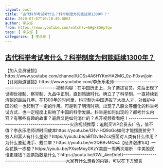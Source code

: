 ```yaml
---
layout: post
title: "古代科举考试考什么？科举制度为何能延续1300年？"
date: 2020-07-07T10:10:49.000Z
author: 李永乐
from: https://www.youtube.com/watch?v=6Hgk8GApTqw
tags: [ 李永乐 ]
categories: [ 李永乐 ]
---
```

<!--1594116649000-->
[古代科举考试考什么？科举制度为何能延续1300年？](https://www.youtube.com/watch?v=6Hgk8GApTqw)
------

<div>
【加入会员链接】https://www.youtube.com/channel/UCSs4A6HYKmHA2MG_0z-F0xw/join【订阅频道链接】https://www.youtube.com/李永乐老师------------------------------------------------视频内容：在中国历史上，为了选拔官员，先后出现了世卿世禄制、察举制、九品中正制，直到隋唐时代，确立了了科举制，一直持续到清朝的最后几年。在1300年的时间里，科举制为中国选拔了大批人才，对维护中国的统一也起到了一定的作用。可是到了明清时期，出现了八股文等僵化的科举考试方式，也一定程度上影响了中国的科学发展。科举是如何出现的？都考什么内容？有哪些有趣的故事？最后又是如何消亡的？点开视频看看吧！------------------------------------------------火热视频推荐：追剧买VIP会员去广告，值不值？李永乐老师讲时间成本https://youtu.be/I31v-HQ9oGo如何才能摆脱贫穷？穷人和富人有什么差别？https://youtu.be/aBTDvlteZcs细菌对人类有什么作用？为什么要勤洗手、戴口罩？https://youtu.be/er2QBBvMQs4【经济泡沫1/4】一朵花换一栋楼？https://youtu.be/PXseMoyGKzY美股一周两次熔断！中美股民谁更赚钱？股票指数是什么？https://youtu.be/GWi_4eeDdeU------------------------------------------------大家有什么想看的内容，可以在下方留言
</div>
